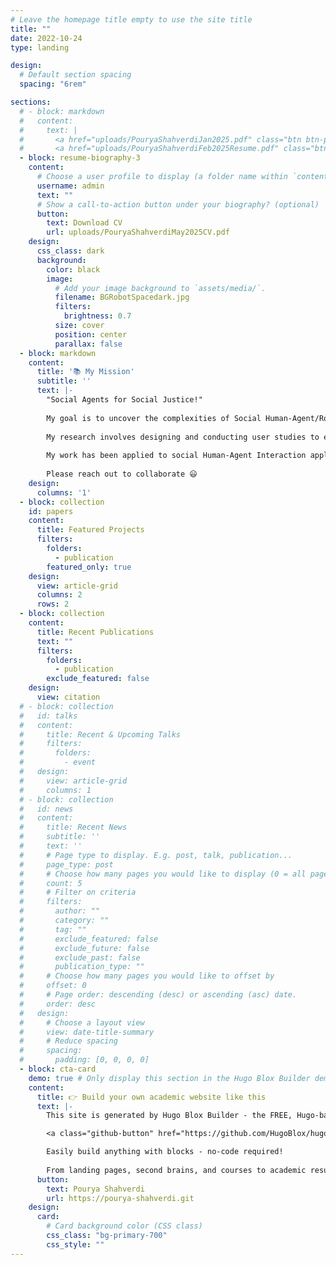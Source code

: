 ```yaml
---
# Leave the homepage title empty to use the site title
title: ""
date: 2022-10-24
type: landing

design:
  # Default section spacing
  spacing: "6rem"

sections:
  # - block: markdown
  #   content:
  #     text: |
  #       <a href="uploads/PouryaShahverdiJan2025.pdf" class="btn btn-primary" target="_blank">Download CV</a>
  #       <a href="uploads/PouryaShahverdiFeb2025Resume.pdf" class="btn btn-secondary" target="_blank">Download Resume</a>
  - block: resume-biography-3
    content:
      # Choose a user profile to display (a folder name within `content/authors/`)
      username: admin
      text: ""
      # Show a call-to-action button under your biography? (optional)
      button:
        text: Download CV
        url: uploads/PouryaShahverdiMay2025CV.pdf
    design:
      css_class: dark
      background:
        color: black
        image:
          # Add your image background to `assets/media/`.
          filename: BGRobotSpacedark.jpg
          filters:
            brightness: 0.7
          size: cover
          position: center
          parallax: false
  - block: markdown
    content:
      title: '📚 My Mission'
      subtitle: ''
      text: |-
        "Social Agents for Social Justice!"
      
        My goal is to uncover the complexities of Social Human-Agent/Robot Interaction to create reliable and transparent behavior models for robots and autonomous agents. I believe that true human connection with artificial agents is only possible when they possess a degree of human-like emotional intelligence. My dissertation focuses on developing emotionally context-aware verbal and nonverbal behavior models for social robots and autonomous agents to enhance empathy, engagement, and efficacy in human-agent interactions.
        
        My research involves designing and conducting user studies to explore the nuances and dynamics of both group and one-on-one interactions, employing quantitative and qualitative analyses of objective and subjective measurements derived from behavioral observations and multimodal sensory signals. Grounded in affective and cognitive theories, I leverage multimodal AI approaches to model and perceive context, user affective states, and cognitive processes,enabling the generation of emotionally context-aware agent behaviors for real-world social applications. 
        
        My work has been applied to social Human-Agent Interaction applications in autism therapy, physical therapy, and education, leading to publications in top-tier venues such as ICRA, IROS, and RO-MAN. Ultimately, I hope my efforts advance social justice by making high-quality social services, like healthcare and education, more accessible to underrepresented communities.
        
        Please reach out to collaborate 😃
    design:
      columns: '1'
  - block: collection
    id: papers
    content:
      title: Featured Projects
      filters:
        folders:
          - publication
        featured_only: true
    design:
      view: article-grid
      columns: 2
      rows: 2 
  - block: collection
    content:
      title: Recent Publications
      text: ""
      filters:
        folders:
          - publication
        exclude_featured: false
    design:
      view: citation
  # - block: collection
  #   id: talks
  #   content:
  #     title: Recent & Upcoming Talks
  #     filters:
  #       folders:
  #         - event
  #   design:
  #     view: article-grid
  #     columns: 1
  # - block: collection
  #   id: news
  #   content:
  #     title: Recent News
  #     subtitle: ''
  #     text: ''
  #     # Page type to display. E.g. post, talk, publication...
  #     page_type: post
  #     # Choose how many pages you would like to display (0 = all pages)
  #     count: 5
  #     # Filter on criteria
  #     filters:
  #       author: ""
  #       category: ""
  #       tag: ""
  #       exclude_featured: false
  #       exclude_future: false
  #       exclude_past: false
  #       publication_type: ""
  #     # Choose how many pages you would like to offset by
  #     offset: 0
  #     # Page order: descending (desc) or ascending (asc) date.
  #     order: desc
  #   design:
  #     # Choose a layout view
  #     view: date-title-summary
  #     # Reduce spacing
  #     spacing:
  #       padding: [0, 0, 0, 0]
  - block: cta-card
    demo: true # Only display this section in the Hugo Blox Builder demo site
    content:
      title: 👉 Build your own academic website like this
      text: |-
        This site is generated by Hugo Blox Builder - the FREE, Hugo-based open source website builder trusted by 250,000+ academics like you.

        <a class="github-button" href="https://github.com/HugoBlox/hugo-blox-builder" data-color-scheme="no-preference: light; light: light; dark: dark;" data-icon="octicon-star" data-size="large" data-show-count="true" aria-label="Star HugoBlox/hugo-blox-builder on GitHub">Star</a>

        Easily build anything with blocks - no-code required!
        
        From landing pages, second brains, and courses to academic resumés, conferences, and tech blogs.
      button:
        text: Pourya Shahverdi
        url: https://pourya-shahverdi.git
    design:
      card:
        # Card background color (CSS class)
        css_class: "bg-primary-700"
        css_style: ""
---
```

